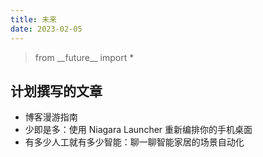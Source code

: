 ```yaml
---
title: 未来
date: 2023-02-05
---
```


> <span class="monospace">from \_\_future\_\_ import *</span>

## 计划撰写的文章

- 博客漫游指南
- 少即是多：使用 Niagara Launcher 重新编排你的手机桌面
- 有多少人工就有多少智能：聊一聊智能家居的场景自动化
